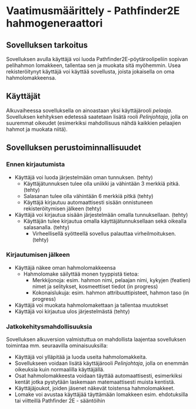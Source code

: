# Vaatimusmäärittely - Pathfinder2E hahmogeneraattori

## Sovelluksen tarkoitus

Sovelluksen avulla käyttäjä voi luoda Pathfinder2E-pöytäroolipeliin sopivan pelihahmon lomakkeen, tallentaa sen ja muokata sitä myöhemmin. Usea rekisteröitynyt käyttäjä voi käyttää sovellusta, joista jokaisella on oma hahmolomakkeensa.

## Käyttäjät

Alkuvaiheessa sovelluksella on ainoastaan yksi käyttäjärooli _pelaaja_. Sovelluksen kehityksen edetessä saatetaan lisätä rooli _Pelinjohtaja_, jolla on suuremmat oikeudet (esimerkiksi mahdollisuus nähdä kaikkien pelaajien hahmot ja muokata niitä).

## Sovelluksen perustoiminnallisuudet

### Ennen kirjautumista

* Käyttäjä voi luoda järjestelmään oman tunnuksen. (tehty)
  * Käyttäjätunnuksen tulee olla uniikki ja vähintään 3 merkkiä pitkä. (tehty)
  * Salasanan tulee olla vähintään 6 merkkiä pitkä (tehty)
  * Käyttäjä kirjautuu automaattisesti sisään onnistuneen rekisteröitymisen jälkeen (tehty)
* Käyttäjä voi kirjautua sisään järjestelmään omalla tunnuksellaan. (tehty)
  * Käyttäjän tulee kirjautua omalla käyttäjätunnuksellaan sekä oikealla salasanalla. (tehty)
    * Virheellisellä syötteellä sovellus palauttaa virheilmoituksen. (tehty)

### Kirjautumisen jälkeen

* Käyttäjä näkee oman hahmolomakkeensa
  * Hahmolomake säilyttää monen tyyppistä tietoa:
    * Merkkijonoja: esim. hahmon nimi, pelaajan nimi, kykyjen (featien) nimet ja selitykset, kosmeettiset tiedot (in progress)
    * Kokonaislukuja: esim. hahmon attribuuttipisteet, hahmon taso (in progress)
* Käyttäjä voi muokata hahmolomakettaan ja tallentaa muutokset
* Käyttäjä voi kirjautua ulos järjestelmästä (tehty)

### Jatkokehitysmahdollisuuksia

Sovelluksen alkuversion valmistuttua on mahdollista laajentaa sovelluksen toimintaa mm. seuraavilla ominaisuuksilla:

* Käyttäjä voi ylläpitää ja luoda useita hahmolomakkeita.
* Sovellukseen voidaan lisätä käyttäjärooli _Pelinjohtaja_, jolla on enemmän oikeuksia kuin normaalilla käyttäjällä.
* Osat hahmolomakkeesta voidaan täyttää automaattisesti, esimerkiksi kentät jotka pystytään laskemaan matemaattisesti muista kentistä.
* Käyttäjäjoukot, joiden jäsenet näkevät toistensa hahmolomakkeet.
* Lomake voi avustaa käyttäjää täyttämään lomakkeen esim. ehdotuksilla tai viitteillä Pathfinder 2E - sääntöihin
